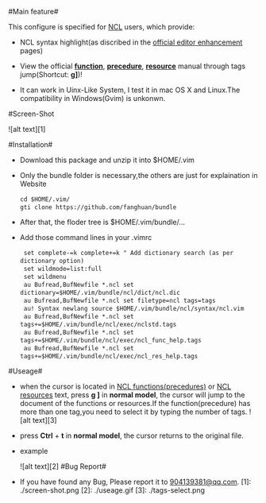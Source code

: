 #Main feature#

This configure is specified for [NCL](http://www.ncl.ucar.edu/) users, which provide:

 - NCL syntax highlight(as discribed in the [official editor enhancement](http://www.ncl.ucar.edu/Applications/editor.shtml) pages)
 -  View the official [**function**](http://www.ncl.ucar.edu/Document/Functions/list_alpha.shtml), [**precedure**](http://www.ncl.ucar.edu/Document/Functions/list_alpha.shtml), [**resource**](http://www.ncl.ucar.edu/Document/Graphics/Resources/list_alpha_res.shtml) manual through tags jump(Shortcut: **g]**)! 
 
 - It can work in Uinx-Like System, I test it in mac OS X and Linux.The compatibility in Windows(Gvim) is unkonwn.

#Screen-Shot

 ![alt text][1]

#Installation#

- Download this package and unzip it into $HOME/.vim
- Only the bundle folder is necessary,the others are just for explaination in Website

  ```
  cd $HOME/.vim/
  gti clone https://github.com/fanghuan/bundle
  ```
- After that, the floder tree is $HOME/.vim/bundle/... 

- Add those command lines in your .vimrc

  ```
   set complete-=k complete+=k " Add dictionary search (as per dictionary option)
   set wildmode=list:full
   set wildmenu
   au Bufread,BufNewfile *.ncl set dictionary=$HOME/.vim/bundle/ncl/dict/ncl.dic
   au Bufread,BufNewfile *.ncl set filetype=ncl tags=tags  
   au! Syntax newlang source $HOME/.vim/bundle/ncl/syntax/ncl.vim
   au Bufread,BufNewfile *.ncl set tags+=$HOME/.vim/bundle/ncl/exec/nclstd.tags
   au Bufread,BufNewfile *.ncl set tags+=$HOME/.vim/bundle/ncl/exec/ncl_func_help.tags
   au Bufread,BufNewfile *.ncl set tags+=$HOME/.vim/bundle/ncl/exec/ncl_res_help.tags
  ```
 

#Useage#
- when the cursor is located in [NCL functions(precedures)](http://www.ncl.ucar.edu/Document/Functions/list_alpha.shtml) or [NCL resources](http://www.ncl.ucar.edu/Document/Graphics/Resources/list_alpha_res.shtml) text, press **g ]** in **normal model**, the cursor will jump to the document of the functions or resources.If the function(precedure) has more than one tag,you need to select it by typing the number of tags.
  ![alt text][3]
- press **Ctrl** + **t** in **normal model**, the cursor returns to the original file.
- example

  ![alt text][2]
#Bug Report#
 - If you have found any Bug, Please report it to <904139381@qq.com>.
 [1]: ./screen-shot.png
 [2]: ./useage.gif
 [3]: ./tags-select.png
